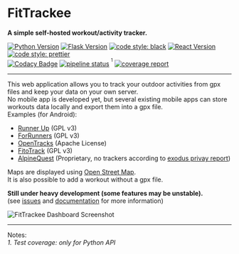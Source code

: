 # FitTrackee
**A simple self-hosted workout/activity tracker.**  

[![Python Version](https://img.shields.io/badge/python-3.7+-brightgreen.svg)](https://python.org)
[![Flask Version](https://img.shields.io/badge/flask-1.1-brightgreen.svg)](http://flask.pocoo.org/) 
[![code style: black](https://img.shields.io/badge/code%20style-black-black)](https://github.com/psf/black) 
[![React Version](https://img.shields.io/badge/react-16.13-brightgreen.svg)](https://reactjs.org/) 
[![code style: prettier](https://img.shields.io/badge/code_style-prettier-ff69b4.svg)](https://github.com/prettier/prettier)  
[![Codacy Badge](https://api.codacy.com/project/badge/Grade/290a285f22e94132904dc13b4dd19d1d)](https://www.codacy.com/app/SamR1/FitTrackee)
[![pipeline status](https://gitlab.com/SamR1/FitTrackee/badges/master/pipeline.svg)](https://gitlab.com/SamR1/FitTrackee/-/commits/master) <sup><sup>1</sup></sup>
[![coverage report](https://gitlab.com/SamR1/FitTrackee/badges/master/coverage.svg)](https://gitlab.com/SamR1/FitTrackee/-/commits/master)

---

This web application allows you to track your outdoor activities from gpx files and keep your data on your own server.  
No mobile app is developed yet, but several existing mobile apps can store workouts data locally and export them into a gpx file.  
Examples (for Android):  
* [Runner Up](https://github.com/jonasoreland/runnerup) (GPL v3)  
* [ForRunners](https://gitlab.com/brvier/ForRunners) (GPL v3)  
* [OpenTracks](https://github.com/OpenTracksApp/OpenTracks) (Apache License)  
* [FitoTrack](https://codeberg.org/jannis/FitoTrack) (GPL v3)  
* [AlpineQuest](https://www.alpinequest.net/) (Proprietary, no trackers according to [exodus privay report](https://reports.exodus-privacy.eu.org/en/reports/search/psyberia.alpinequest.free/))  

Maps are displayed using [Open Street Map](https://www.openstreetmap.org).  
It is also possible to add a workout without a gpx file.

**Still under heavy development (some features may be unstable).**  
(see [issues](https://github.com/SamR1/FitTrackee/issues) and [documentation](https://samr1.github.io/FitTrackee) for more information)  

![FitTrackee Dashboard Screenshot](https://samr1.github.io/FitTrackee/_images/fittrackee_screenshot-01.png)

---

Notes:  
_1. Test coverage: only for Python API_
